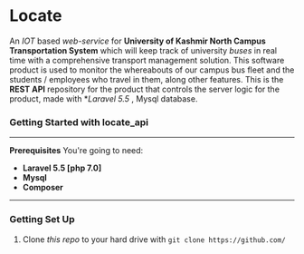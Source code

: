 # Locate
An *IOT* based *web-service* for **University of Kashmir North Campus Transportation System** which will keep track of university *buses* in real time with a comprehensive transport management solution. This software product is used to monitor the whereabouts of our campus bus fleet and the students / employees who travel in them, along other features.
This is the **REST API** repository for the product that controls the server logic for the product, made with **Laravel 5.5* , Mysql database.   


### Getting Started with locate_api
___
**Prerequisites**
You're going to need:
-   **Laravel 5.5 [php 7.0]** 
-   **Mysql** 
-   **Composer** 
___
### Getting Set Up
1.  Clone  _this repo_  to your hard drive with  `git clone https://github.com/`

